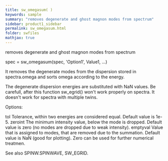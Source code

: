 ```yaml
---
title: sw_omegasum( )
keywords: sample
summary: "removes degenerate and ghost magnon modes from spectrum"
sidebar: product1_sidebar
permalink: sw_omegasum.html
folder: swfiles
mathjax: true
---
```

  removes degenerate and ghost magnon modes from spectrum
 
  spec = sw_omegasum(spec, 'Option1', Value1, ...)
 
  It removes the degenerate modes from the dispersion stored in
  spectra.omega and sorts omega according to the energy.
 
  The degenerate dispersion energies are substituted with NaN values. Be
  carefull, after this function sw_egrid() won't work properly on spectra.
  It doesn't work for spectra with multiple twins.
 
  Options:
 
  tol       Tolerance, within two energies are considered equal. Default
            value is 1e-5.
  zeroint   The minimum intensity value, below the mode is dropped. Default
            value is zero (no modes are dropped due to weak intensity).
  emptyval  Value that is assigned to modes, that are removed due to the
            summation. Default value is NaN (good for plotting). Zero can
            be used for further numerical treatmen.
 
  See also SPINW.SPINWAVE, SW_EGRID.
 
